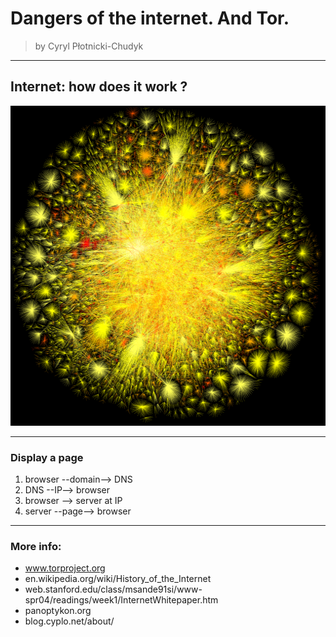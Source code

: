 # Dangers of the internet. And Tor.
> by Cyryl Płotnicki-Chudyk

---

## Internet: how does it work ?

<img src="images/internet-opte-2010.png"  height="512" width="512"/>

---

###  Display a page
1. browser --domain--> DNS 
2. DNS --IP--> browser
3. browser --> server at IP
4. server --page--> browser

---

### More info:

* www.torproject.org
* en.wikipedia.org/wiki/History_of_the_Internet
* web.stanford.edu/class/msande91si/www-spr04/readings/week1/InternetWhitepaper.htm
* panoptykon.org
* blog.cyplo.net/about/

